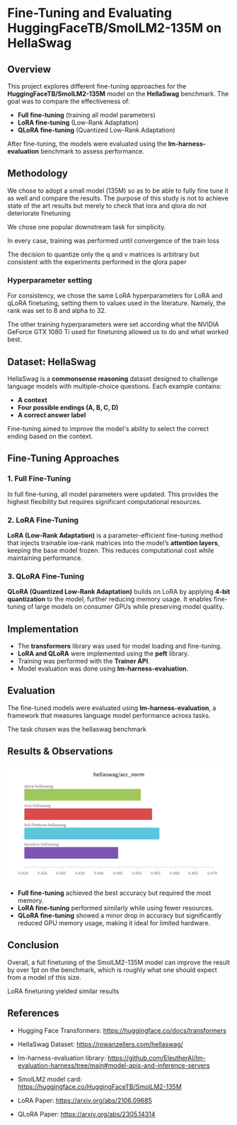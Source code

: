 # Fine-Tuning and Evaluating HuggingFaceTB/SmolLM2-135M on HellaSwag

## Overview

This project explores different fine-tuning approaches for the **HuggingFaceTB/SmolLM2-135M** model on the **HellaSwag** benchmark. The goal was to compare the effectiveness of:

- **Full fine-tuning** (training all model parameters)
- **LoRA fine-tuning** (Low-Rank Adaptation)
- **QLoRA fine-tuning** (Quantized Low-Rank Adaptation)

After fine-tuning, the models were evaluated using the **lm-harness-evaluation** benchmark to assess performance.

## Methodology

We chose to adopt a small model (135M) so as to be able to fully fine tune it as well and compare the results. The purpose of this study is not to achieve state of the art results but merely to check that lora and qlora do not deteriorate finetuning

We chose one popular downstream task for simplicity.

In every case, training was performed until convergence of the train loss

The decision to quantize only the q and v matrices is arbitrary but consistent with the experiments performed in the qlora paper

### Hyperparameter setting

For consistency, we chose the same LoRA hyperparameters for LoRA and qLoRA finetuning, setting them to values used in the literature. Namely, the rank was set to 8 and alpha to 32.

The other training hyperparameters were set according what the NVIDIA GeForce GTX 1080 Ti used for finetuning allowed us to do and what worked best.

## Dataset: HellaSwag

HellaSwag is a **commonsense reasoning** dataset designed to challenge language models with multiple-choice questions. Each example contains:

- **A context**
- **Four possible endings (A, B, C, D)**
- **A correct answer label**

Fine-tuning aimed to improve the model's ability to select the correct ending based on the context.

## Fine-Tuning Approaches

### **1. Full Fine-Tuning**

In full fine-tuning, all model parameters were updated. This provides the highest flexibility but requires significant computational resources.

### **2. LoRA Fine-Tuning**

**LoRA (Low-Rank Adaptation)** is a parameter-efficient fine-tuning method that injects trainable low-rank matrices into the model’s **attention layers**, keeping the base model frozen. This reduces computational cost while maintaining performance.

### **3. QLoRA Fine-Tuning**

**QLoRA (Quantized Low-Rank Adaptation)** builds on LoRA by applying **4-bit quantization** to the model, further reducing memory usage. It enables fine-tuning of large models on consumer GPUs while preserving model quality.

## Implementation

- The **transformers** library was used for model loading and fine-tuning.
- **LoRA and QLoRA** were implemented using the **peft** library.
- Training was performed with the **Trainer API**.
- Model evaluation was done using **lm-harness-evaluation**.

## Evaluation

The fine-tuned models were evaluated using **lm-harness-evaluation**, a framework that measures language model performance across tasks.

The task chosen was the hellaswag benchmark

## Results & Observations

![Graph Title](hellaswag-results.png)

- **Full fine-tuning** achieved the best accuracy but required the most memory.
- **LoRA fine-tuning** performed similarly while using fewer resources.
- **QLoRA fine-tuning** showed a minor drop in accuracy but significantly reduced GPU memory usage, making it ideal for limited hardware.

## Conclusion

Overall, a full finetuning of the SmolLM2-135M model can improve the result by over 1pt on the benchmark, which is roughly what one should expect from a model of this size.

LoRA finetuning yielded similar results

## References

- Hugging Face Transformers: <https://huggingface.co/docs/transformers>
- HellaSwag Dataset: <https://rowanzellers.com/hellaswag/>
- lm-harness-evaluation library: <https://github.com/EleutherAI/lm-evaluation-harness/tree/main#model-apis-and-inference-servers>
- SmolLM2 model card: <https://huggingface.co/HuggingFaceTB/SmolLM2-135M>

- LoRA Paper: <https://arxiv.org/abs/2106.09685>
- QLoRA Paper: <https://arxiv.org/abs/2305.14314>
